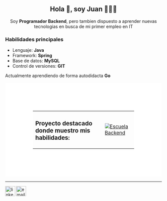 <h2 align="center">Hola 👋, soy Juan 👨🏻‍💻</h3>
<p align="center">Soy <strong>Programador Backend</strong>, pero tambien dispuesto a aprender nuevas tecnologias en busca de mi primer empleo en IT</p>

### Habilidades principales
- Lenguaje: **Java**
- Framework: **Spring**
- Base de datos: **MySQL**
- Control de versiones: **GIT**

Actualmente aprendiendo de forma autodidacta **Go**

<table style="border: 89px solid white;">
  <tr>
    <td style="vertical-align:middle">
      <h3>Proyecto destacado donde muestro mis habilidades:</h3>
    </td>
    <td>
      <a href="https://github.com/juanjgfredes/escuela-backend">
      <picture>
        <source srcset="https://github-readme-stats.vercel.app/api/pin/?username=juanjgfredes&repo=escuela-backend&theme=dark" media="(prefers-color-scheme: dark)">
        <source srcset="https://github-readme-stats.vercel.app/api/pin/?username=juanjgfredes&repo=escuela-backend&theme=transparent" media="(prefers-color-scheme: light)">
      </picture>
      </a>
      <a href="https://github.com/juanjgfredes/escuela-backend">
        <img src="https://github-readme-stats.vercel.app/api/pin/?username=juanjgfredes&repo=escuela-backend&theme=dark&card_width=" alt="Escuela Backend">
      </a>
    </td>
  </tr>
</table>

---
<p>
  <a href="https://www.linkedin.com/in/juanjgfredes">
    <img align="left" width="32px" src="https://img.icons8.com/color/96/000000/linkedin.png" alt="linkedin"/>
  </a>
  <a href="mailto:juanjgfredes@gmail.com">
    <img align="left" width="32px" src="https://img.icons8.com/color/96/000000/gmail.png" alt="email"/>
  </a>
</p>
<!-- 
<p>
  <a href="https://br.linkedin.com/in/felipevpeters">
    <img align="left" alt="Felipe's LinkdeIn" width="30px" src="https://cdn.jsdelivr.net/npm/simple-icons@3.5.0/icons/linkedin.svg" />
  </a>
  <a href="mailto:fveronezipeters@gmail.com">
    <img align="left" alt="GMail" width="30px" src="https://cdn.jsdelivr.net/npm/simple-icons@3.5.0/icons/gmail.svg" />
  </a>
</p> 
-->

<!--
**juanjgfredes/juanjgfredes** is a ✨ _special_ ✨ repository because its `README.md` (this file) appears on your GitHub profile.

Here are some ideas to get you started:

- 🔭 I’m currently working on ...
- 🌱 I’m currently learning ...
- 👯 I’m looking to collaborate on ...
- 🤔 I’m looking for help with ...
- 💬 Ask me about ...
- 📫 How to reach me: ...
- 😄 Pronouns: ...
- ⚡ Fun fact: ...
-->
